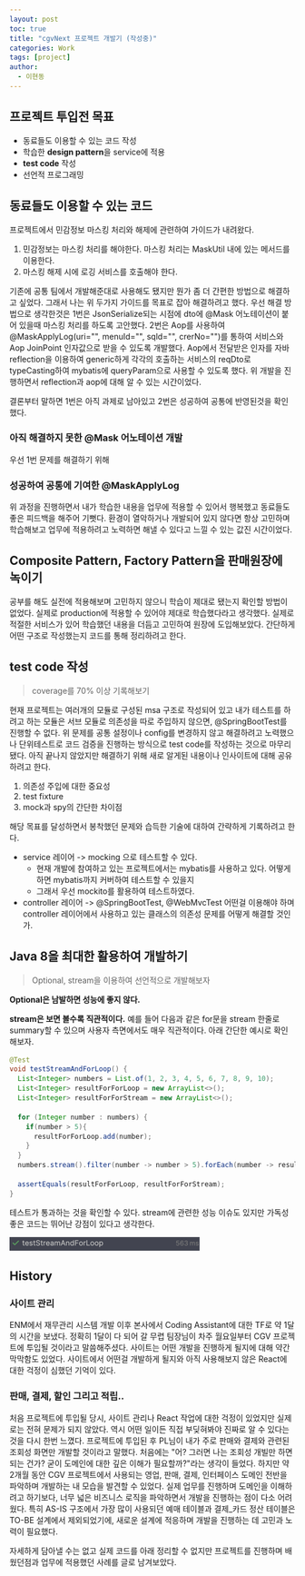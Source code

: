 ```yaml
---
layout: post
toc: true
title: "cgvNext 프로젝트 개발기 (작성중)"
categories: Work
tags: [project]
author:
  - 이현동
---
```


## 프로젝트 투입전 목표

- 동료들도 이용할 수 있는 코드 작성
- 학습한 **design pattern**을 service에 적용
- **test code** 작성
- 선언적 프로그래밍

## 동료들도 이용할 수 있는 코드

프로젝트에서 민감정보 마스킹 처리와 해제에 관련하여 가이드가 내려왔다. 
1. 민감정보는 마스킹 처리를 해야한다. 마스킹 처리는 MaskUtil 내에 있는 메서드를 이용한다.
2. 마스킹 해제 시에 로깅 서비스를 호출해야 한다.

기존에 공통 팀에서 개발해준대로 사용해도 됐지만 뭔가 좀 더 간편한 방법으로 해결하고 싶었다. 그래서 나는 위 두가지 가이드를
목표로 잡아 해결하려고 했다. 우선 해결 방법으로 생각한것은
1번은 JsonSerialize되는 시점에 dto에 @Mask 어노테이션이 붙어 있을때 마스킹 처리를 하도록 고안했다.
2번은 Aop를 사용하여 @MaskApplyLog(uri="", menuId="", sqld="", crerNo="")를 통하여 서비스와 Aop JoinPoint 인자값으로
받을 수 있도록 개발했다. Aop에서 전달받은 인자를 자바 reflection을 이용하여 generic하게 각각의 호출하는 서비스의 reqDto로 
typeCasting하여 mybatis에 queryParam으로 사용할 수 있도록 했다. 위 개발을 진행하면서 reflection과 aop에 대해 알 수 있는
시간이었다.

결론부터 말하면 1번은 아직 과제로 남아있고 2번은 성공하여 공통에 반영된것을 확인했다.

### 아직 해결하지 못한 @Mask 어노테이션 개발
우선 1번 문제를 해결하기 위해 

### 성공하여 공통에 기여한 @MaskApplyLog


위 과정을 진행하면서 내가 학습한 내용을 업무에 적용할 수 있어서 행복했고 동료들도 좋은 피드백을 해주어 기뻣다. 환경이 열악하거나
개발되어 있지 않다면 항상 고민하며 학습해보고 업무에 적용하려고 노력하면 해낼 수 있다고 느낄 수 있는 값진 시간이었다.



## Composite Pattern, Factory Pattern을 판매원장에 녹이기

공부를 해도 실전에 적용해보며 고민하지 않으니 학습이 제대로 됐는지 확인할 방법이 없었다. 실제로 production에 적용할 수 있어야
제대로 학습했다라고 생각했다. 실제로 적절한 서비스가 있어 학습했던 내용을 더듬고 고민하여 원장에 도입해보았다.
간단하게 어떤 구조로 작성했는지 코드를 통해 정리하려고 한다.



## test code 작성
> coverage를 70% 이상 기록해보기

현재 프로젝트는 여러개의 모듈로 구성된 msa 구조로 작성되어 있고 내가 테스트를 하려고 하는 모듈은 서브 모듈로 의존성을 따로 주입하지 않으면,
@SpringBootTest를 진행할 수 없다.
위 문제를 공통 설정이나 config를 변경하지 않고 해결하려고 노력했으나 단위테스트로 코드 검증을 진행하는 방식으로 test code를 작성하는 것으로
마무리됐다. 아직 끝나지 않았지만 해결하기 위해 새로 알게된 내용이나 인사이트에 대해 공유하려고 한다.
1. 의존성 주입에 대한 중요성
2. test fixture
3. mock과 spy의 간단한 차이점


해당 목표를 달성하면서 봉착했던 문제와 습득한 기술에 대하여 간략하게 기록하려고 한다.
- service 레이어 -> mocking 으로 테스트할 수 있다. 
  - 현재 개발에 참여하고 있는 프로젝트에서는 mybatis를 사용하고 있다. 어떻게 하면 mybatis까지 커버하여 테스트할 수 있을지
  - 그래서 우선 mockito를 활용하여 테스트하였다.
- controller 레이어 -> @SpringBootTest, @WebMvcTest 어떤걸 이용해야 하며 controller 레이어에서 사용하고 있는 클래스의 의존성 문제를 어떻게 해결할 것인가.


## Java 8을 최대한 활용하여 개발하기
> Optional, stream을 이용하여 선언적으로 개발해보자

**Optional은 남발하면 성능에 좋지 않다.**

**stream은 보면 볼수록 직관적이다.**
예를 들어 다음과 같은 for문을 stream 한줄로 summary할 수 있으며 사용자 측면에서도 매우 직관적이다. 아래 간단한 예시로 확인해보자.

```java
@Test
void testStreamAndForLoop() {
  List<Integer> numbers = List.of(1, 2, 3, 4, 5, 6, 7, 8, 9, 10);
  List<Integer> resultForForLoop = new ArrayList<>();
  List<Integer> resultForForStream = new ArrayList<>();

  for (Integer number : numbers) {
    if(number > 5){
      resultForForLoop.add(number);
    }
  }
  numbers.stream().filter(number -> number > 5).forEach(number -> resultForForStream.add(number));

  assertEquals(resultForForLoop, resultForForStream);
}
```
테스트가 통과하는 것을 확인할 수 있다. stream에 관련한 성능 이슈도 있지만 가독성 좋은 코드는 뛰어난 강점이 있다고 생각한다.

![img.png](../_img/img.png)


## History
### 사이트 관리
ENM에서 재무관리 시스템 개발 이후 본사에서 Coding Assistant에 대한 TF로 약 1달의 시간을 보냈다. 정확히 1달이 다 되어 갈 무렵 팀장님이 차주 월요일부터 CGV 프로젝트에 투입될 것이라고 말씀해주셨다. 사이트는 어떤 개발을 진행하게 될지에 대해 
약간 막막함도 있었다. 사이트에서 어떤걸 개발하게 될지와 아직 사용해보지 않은 React에 대한 걱정이 심했던 기억이 있다.

### 판매, 결제, 할인 그리고 적립..
처음 프로젝트에 투입될 당시, 사이트 관리나 React 작업에 대한 걱정이 있었지만 실제로는 전혀 문제가 되지 않았다. 역시 어떤 일이든 직접 부딪혀봐야 진짜로 알 수 있다는 것을 다시 한번 느꼈다.
프로젝트에 투입된 후 PL님이 내가 주로 판매와 결제와 관련된 조회성 화면만 개발할 것이라고 말했다. 처음에는 "어? 그러면 나는 조회성 개빌만 하면 되는 건가? 굳이 도메인에 대한 깊은 이해가 필요할까?"라는 생각이 들었다.
하지만 약 2개월 동안 CGV 프로젝트에서 사용되는 영업, 판매, 결제, 인터페이스 도메인 전반을 파악하며 개발하는 내 모습을 발견할 수 있었다. 실제 업무를 진행하며 도메인을 이해하려고 하기보다, 너무 넓은 비즈니스 로직을 파악하면서 개발을 진행하는 점이 다소 어려웠다.
특히 AS-IS 구조에서 가장 많이 사용되던 예매 테이블과 결제_카드 정산 테이블은 TO-BE 설계에서 제외되었기에, 새로운 설계에 적응하며 개발을 진행하는 데 고민과 노력이 필요했다.

자세하게 담아낼 수는 없고 실제 코드를 아래 정리할 수 없지만 프로젝트를 진행하며 배웠던점과 업무에 적용했던 사례를 글로 남겨보았다.



